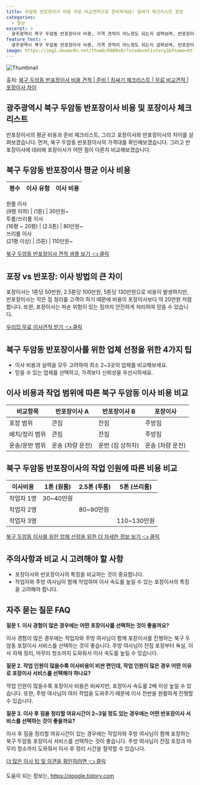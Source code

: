 ```yaml
---
title: 두암동 반포장이사 비용 무료 비교견적으로 준비하세요! 짐싸기 체크리스트 포함
categories:
  - 일상
excerpt: >
  광주광역시 북구 두암동 반포장이사 비용, 가격 견적이 어느정도 되는지 살펴보며, 반포장이사를 준비함에 있어 짐싸기 준비 체크리스트가 무엇인지 보겠습니다. 마지막으로 포장이사와 차이점을 통해 무료 비교견적으로 어떤 것이 더 합리적인 선택인지 공유 드립니다.북구 두암동 포장이사 견적 샘플 보기 👈 클릭북구 두암동 포장이사 가격 살펴보기 👈 클릭북구 두암동 반포장이사 평균 이사 비용평수북구 두암동 평균 이사 비용원룸 이사9평 이하 (1톤)30만원~투룸/쓰리룸 이사16평 ~ 20평 (2.5톤)80만원~쓰리룸 이사21평 (5톤) ~110만원~우리집 무료 이사견적 받기 👈 클릭포장 vs 반포장: 이사 방법의 큰 차이이사 방법 선택에 따라 부담되는 비용과 작업 범위에서의 차이가 있습니다.포장이사는 이사 전반을 ..
feature_text: >
  광주광역시 북구 두암동 반포장이사 비용, 가격 견적이 어느정도 되는지 살펴보며, 반포장이사를 준비함에 있어 짐싸기 준비 체크리스트가 무엇인지 보겠습니다. 마지막으로 포장이사와 차이점을 통해 무료 비교견적으로 어떤 것이 더 합리적인 선택인지 공유 드립니다.북구 두암동 포장이사 견적 샘플 보기 👈 클릭북구 두암동 포장이사 가격 살펴보기 👈 클릭북구 두암동 반포장이사 평균 이사 비용평수북구 두암동 평균 이사 비용원룸 이사9평 이하 (1톤)30만원~투룸/쓰리룸 이사16평 ~ 20평 (2.5톤)80만원~쓰리룸 이사21평 (5톤) ~110만원~우리집 무료 이사견적 받기 👈 클릭포장 vs 반포장: 이사 방법의 큰 차이이사 방법 선택에 따라 부담되는 비용과 작업 범위에서의 차이가 있습니다.포장이사는 이사 전반을 ..
image: https://img1.daumcdn.net/thumb/R800x0/?scode=mtistory2&fname=https%3A%2F%2Fblog.kakaocdn.net%2Fdn%2Fk6tKp%2FbtsHbhUy5n5%2Fl1jpk56VlkYiAqapk4tPDK%2Fimg.webp
---
```


![Thumbnail](https://img1.daumcdn.net/thumb/R800x0/?scode=mtistory2&fname=https%3A%2F%2Fblog.kakaocdn.net%2Fdn%2Fk6tKp%2FbtsHbhUy5n5%2Fl1jpk56VlkYiAqapk4tPDK%2Fimg.webp)

<p>출처: <a href="https://qoogle.tistory.com/9545" rel="dofollow">북구 두암동 반포장이사 비용 견적 | 준비 | 짐싸기 체크리스트 | 무료 비교견적 | 포장이사 차이</a> </p>

## 광주광역시 북구 두암동 반포장이사 비용 및 포장이사 체크리스트



반포장이사의 평균 비용과 준비 체크리스트, 그리고 포장이사와 반포장이사의 차이를 살펴보겠습니다. 먼저, 북구 두암동 반포장이사의 가격대를
확인해보겠습니다. 그리고 반포장이사에 대비해 포장이사가 어떤 점이 다른지 비교해보겠습니다.



## 북구 두암동 반포장이사 평균 이사 비용

평수 | 이사 유형 | 이사 비용  
---|---|---  
원룸 이사  
(9평 이하) | (1톤) | 30만원~  
투룸/쓰리룸 이사  
(16평 ~ 20평) | (2.5톤) | 80만원~  
쓰리룸 이사  
(21평 이상) | (5톤) | 110만원~  
  
[북구 두암동 반포장이사 견적 샘플 보기 👈 클릭](https://qoogle.tistory.com/9545)

## 포장 vs 반포장: 이사 방법의 큰 차이

포장이사는 1톤당 50만원, 2.5톤당 100만원, 5톤당 130만원으로 비용이 발생하지만, 반포장이사는 작은 짐 정리를 고객이 하기 때문에
비용이 포장이사보다 약 20만원 저렴합니다. 또한, 포장이사는 파손 위험이 있는 짐까지 안전하게 처리하여 믿을 수 있습니다.

[우리집 무료 이사견적 받기 👈 클릭](https://qoogle.tistory.com/9545)

## 북구 두암동 반포장이사를 위한 업체 선정을 위한 4가지 팁

  * 이사 비용과 실력을 모두 고려하여 최소 2~3곳의 업체를 비교해보세요.
  * 믿을 수 있는 업체를 선택하고, 가격보다 신뢰성을 우선시하세요.

## 이사 비용과 작업 범위에 따른 북구 두암동 이사 비용 비교

**비교항목** | **반포장이사 A** | **반포장이사 B** | **포장이사**  
---|---|---|---  
포장 범위 | 큰짐 | 잔짐 | 주방짐  
배치/정리 범위 | 큰짐 | 잔짐 | 주방짐  
운송/운반 범위 | 운송 (차량 운전) | 운반 (짐 상하차) | 운송 (차량 운전)  
  
## 북구 두암동 반포장이사의 작업 인원에 따른 비용 비교

**이사비용** | **1톤 (원룸)** | **2.5톤 (투룸)** | **5톤 (쓰리룸)**  
---|---|---|---  
작업자 1명 | 30~40만원 |  |   
작업자 2명 |  | 80~90만원 |   
작업자 3명 |  |  | 110~130만원  
  
[북구 두암동 이사를 위한 업체 선정을 위한 더 자세한 정보 보기 👈 클릭](https://qoogle.tistory.com/9545)

## 주의사항과 비교 시 고려해야 할 사항

  * 포장이사와 반포장이사의 특징을 비교하는 것이 중요합니다.
  * 작업자와 주방 여사님이 함께 작업하여 이사 속도를 높일 수 있는 포장이사의 특징을 고려해야 합니다.

## 자주 묻는 질문 FAQ

**질문 1. 이사 경험이 많은 경우에는 어떤 포장이사를 선택하는 것이 좋을까요?**

이사 경험이 많은 경우에는 작업자와 주방 여사님이 함께 포장이사를 진행하는 북구 두암동 포장이사 서비스를 선택하는 것이 좋습니다. 주방
여사님이 잔짐 포장부터 욕실, 이사 자재 정리, 마무리 청소까지 도와줘서 이사 속도를 높일 수 있습니다.

**질문 2. 작업 인원이 많을수록 이사비용이 비싼 편인데, 작업 인원이 많은 경우 어떤 이유로 포장이사 서비스를 선택해야 하나요?**

작업 인원이 많을수록 포장이사 비용은 비싸지만, 포장이사 속도를 2배 이상 높일 수 있습니다. 또한, 주방 여사님이 여러 작업을 도와주기
때문에 이사 전반을 원활하게 진행할 수 있습니다.

**질문 3. 이사 후 짐을 정리할 여유시간이 2~3일 정도 있는 경우에는 어떤 반포장이사 서비스를 선택하는 것이 좋을까요?**

이사 후 짐을 정리할 여유시간이 있는 경우에는 작업자와 주방 여사님이 함께 포장하는 북구 두암동 포장이사 서비스를 선택하는 것이 좋습니다.
주방 여사님이 잔짐 포장과 마무리 청소까지 도와줘서 이사 후 정리 시간을 절약할 수 있습니다.

[더 많은 이사 팁 및 의견을 확인하려면 👈 클릭](https://qoogle.tistory.com/9545)



 

도움이 되는 정보는, <a href="https://qoogle.tistory.com" rel="dofollow">https://qoogle.tistory.com</a>


